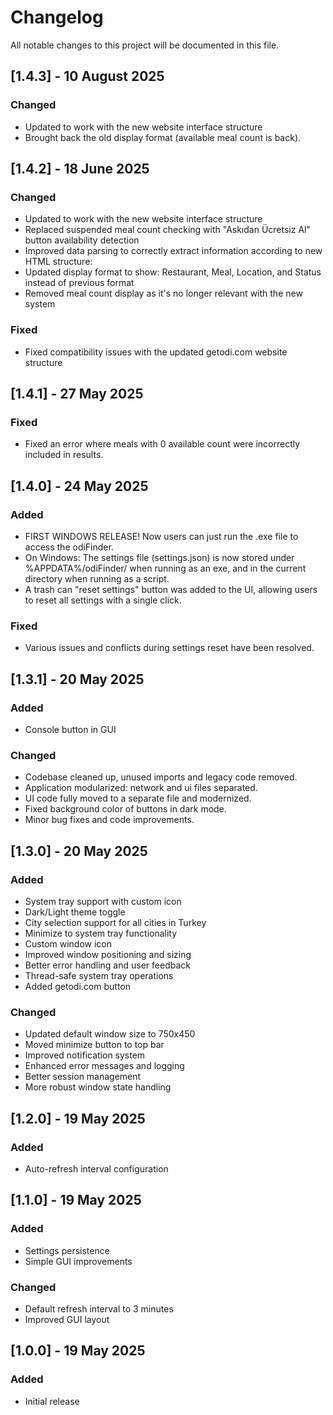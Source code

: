 # Changelog

All notable changes to this project will be documented in this file.

## [1.4.3] - 10 August 2025

### Changed
- Updated to work with the new website interface structure
- Brought back the old display format (available meal count is back).

## [1.4.2] - 18 June 2025

### Changed
- Updated to work with the new website interface structure
- Replaced suspended meal count checking with "Askıdan Ücretsiz Al" button availability detection
- Improved data parsing to correctly extract information according to new HTML structure:
- Updated display format to show: Restaurant, Meal, Location, and Status instead of previous format
- Removed meal count display as it's no longer relevant with the new system

### Fixed
- Fixed compatibility issues with the updated getodi.com website structure

## [1.4.1] - 27 May 2025

### Fixed
- Fixed an error where meals with 0 available count were incorrectly included in results.

## [1.4.0] - 24 May 2025

### Added
- FIRST WINDOWS RELEASE! Now users can just run the .exe file to access the odiFinder.
- On Windows: The settings file (settings.json) is now stored under %APPDATA%/odiFinder/ when running as an exe, and in the current directory when running as a script.
- A trash can "reset settings" button was added to the UI, allowing users to reset all settings with a single click.

### Fixed
- Various issues and conflicts during settings reset have been resolved.

## [1.3.1] - 20 May 2025

### Added
- Console button in GUI

### Changed
- Codebase cleaned up, unused imports and legacy code removed.
- Application modularized: network and ui files separated.
- UI code fully moved to a separate file and modernized.
- Fixed background color of buttons in dark mode.
- Minor bug fixes and code improvements.

## [1.3.0] - 20 May 2025

### Added
- System tray support with custom icon
- Dark/Light theme toggle
- City selection support for all cities in Turkey
- Minimize to system tray functionality
- Custom window icon
- Improved window positioning and sizing
- Better error handling and user feedback
- Thread-safe system tray operations
- Added getodi.com button

### Changed
- Updated default window size to 750x450
- Moved minimize button to top bar
- Improved notification system
- Enhanced error messages and logging
- Better session management
- More robust window state handling

## [1.2.0] - 19 May 2025

### Added
- Auto-refresh interval configuration

## [1.1.0] - 19 May 2025

### Added
- Settings persistence
- Simple GUI improvements

### Changed
- Default refresh interval to 3 minutes
- Improved GUI layout

## [1.0.0] - 19 May 2025

### Added
- Initial release
